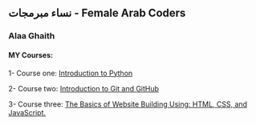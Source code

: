## نساء مبرمجات - Female Arab Coders
### Alaa Ghaith

#### MY Courses:

1- Course one:
    [Introduction to
    Python](https://www.udemy.com/course/introduction-to-python)

2- Course two:
    [Introduction to Git
    and GitHub](https://www.udemy.com/course/introduction-to-git-and-github)

3- Course three:
    [The Basics of Website Building Using: HTML, CSS, and
    JavaScript.](https://www.udemy.com/course/html-css-javascript-arabic)
